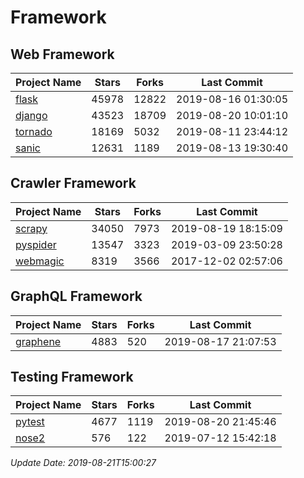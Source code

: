 # Framework

## Web Framework

| Project Name | Stars | Forks | Last Commit |
| ------------ | ----- | ----- | ----------- |
| [flask](https://github.com/pallets/flask) | 45978 | 12822 | 2019-08-16 01:30:05 |
| [django](https://github.com/django/django) | 43523 | 18709 | 2019-08-20 10:01:10 |
| [tornado](https://github.com/tornadoweb/tornado) | 18169 | 5032 | 2019-08-11 23:44:12 |
| [sanic](https://github.com/huge-success/sanic) | 12631 | 1189 | 2019-08-13 19:30:40 |

## Crawler Framework

| Project Name | Stars | Forks | Last Commit |
| ------------ | ----- | ----- | ----------- |
| [scrapy](https://github.com/scrapy/scrapy) | 34050 | 7973 | 2019-08-19 18:15:09 |
| [pyspider](https://github.com/binux/pyspider) | 13547 | 3323 | 2019-03-09 23:50:28 |
| [webmagic](https://github.com/code4craft/webmagic) | 8319 | 3566 | 2017-12-02 02:57:06 |

## GraphQL Framework

| Project Name | Stars | Forks | Last Commit |
| ------------ | ----- | ----- | ----------- |
| [graphene](https://github.com/graphql-python/graphene) | 4883 | 520 | 2019-08-17 21:07:53 |

## Testing Framework

| Project Name | Stars | Forks | Last Commit |
| ------------ | ----- | ----- | ----------- |
| [pytest](https://github.com/pytest-dev/pytest) | 4677 | 1119 | 2019-08-20 21:45:46 |
| [nose2](https://github.com/nose-devs/nose2) | 576 | 122 | 2019-07-12 15:42:18 |

*Update Date: 2019-08-21T15:00:27*